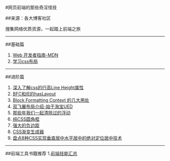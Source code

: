#网页前端的那些奇淫怪技

##来源：各大博客社区

搜集网络优质资源，一起踏上前端之旅

---

##基础篇

1. [Web 开发者指南-MDN](https://developer.mozilla.org/zh-CN/docs/Web/Guide)
2. [学习css布局](http://zh.learnlayout.com/)

---

##进阶篇

1. [深入了解css的行高Line Height属性](http://www.cnblogs.com/fengzheng126/archive/2012/05/18/2507632.html)
2. [BFC和IE的hasLayout](http://www.cnblogs.com/pigtail/archive/2013/01/23/2871627.html)
3. [Block Formatting Context 的几大用处](http://outofmemory.cn/wr/?u=http%3A%2F%2Fkkeys.me%2Fpost%2F68547473290)
4. [双飞翼布局介绍-始于淘宝UED](http://www.imooc.com/wenda/detail/254035)
5. [那些年我们一起清除过的浮动](http://www.iyunlu.com/view/css-xhtml/55.html)
6. [纯CSS圆角框](http://www.cnblogs.com/binyong/archive/2009/11/30/1613376.html)
7. [强大的负边距](http://www.cnblogs.com/2050/archive/2012/08/13/2636467.html)
8. [CSS渐变生成器](http://www.colorzilla.com/gradient-editor/)
9. [盘点8种CSS实现垂直居中水平居中的绝对定位居中技术](http://blog.csdn.net/freshlover/article/details/11579669)

---
##前端工具书籍推荐
1.[前端技能汇总](https://github.com/JacksonTian/fks/find/master)